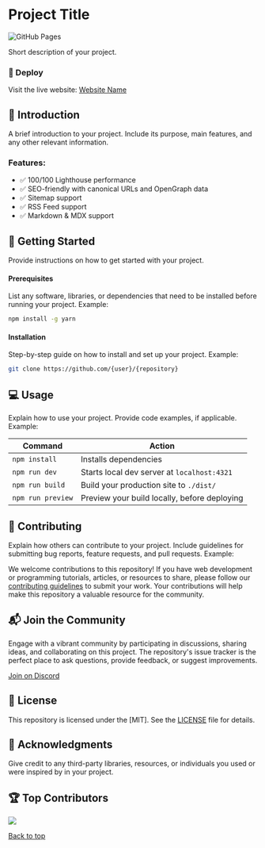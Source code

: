 # Project Title

![GitHub Pages](https://img.shields.io/badge/deployed%20at-GitHub%20Pages-brightgreen)

Short description of your project.

### 🚀 Deploy

Visit the live website: [Website Name](#)

## 📃 Introduction

A brief introduction to your project. Include its purpose, main features, and any other relevant information.

### Features:

- ✅ 100/100 Lighthouse performance
- ✅ SEO-friendly with canonical URLs and OpenGraph data
- ✅ Sitemap support
- ✅ RSS Feed support
- ✅ Markdown & MDX support

## 🤖 Getting Started

Provide instructions on how to get started with your project.

#### Prerequisites

List any software, libraries, or dependencies that need to be installed before running your project. Example:

```bash
npm install -g yarn
```

#### Installation

Step-by-step guide on how to install and set up your project. Example:

```bash
git clone https://github.com/{user}/{repository}
```

## 💻 Usage

Explain how to use your project. Provide code examples, if applicable. Example:

| Command           | Action                                       |
| ----------------- | -------------------------------------------- |
| `npm install`     | Installs dependencies                        |
| `npm run dev`     | Starts local dev server at `localhost:4321`  |
| `npm run build`   | Build your production site to `./dist/`      |
| `npm run preview` | Preview your build locally, before deploying |

## 🤝 Contributing

Explain how others can contribute to your project. Include guidelines for submitting bug reports, feature requests, and pull requests. Example:

We welcome contributions to this repository! If you have web development or programming tutorials, articles, or resources to share, please follow our [contributing guidelines](CONTRIBUTING.md) to submit your work. Your contributions will help make this repository a valuable resource for the community.

## 📬 Join the Community

Engage with a vibrant community by participating in discussions, sharing ideas, and collaborating on this project. The repository's issue tracker is the perfect place to ask questions, provide feedback, or suggest improvements.

[Join on Discord](https://discord.gg/)

## 📜 License

This repository is licensed under the [MIT]. See the [LICENSE](LICENSE) file for details.

## 🎉 Acknowledgments

Give credit to any third-party libraries, resources, or individuals you used or were inspired by in your project.

## 🏆 Top Contributors

<a href="https://github.com/wesleybertipaglia/readme-template/graphs/contributors">
  <img src = "https://contrib.rocks/image?repo=wesleybertipaglia/readme-template"/>
</a>

[Back to top](#project-title)
